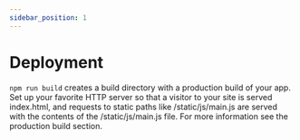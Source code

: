 ```yaml
---
sidebar_position: 1
---
```


# Deployment

`npm run build` creates a build directory with a production build of your app. 
Set up your favorite HTTP server so that a visitor to your site is served index.html, and requests to static paths like /static/js/main.js are served with the contents of the /static/js/main.js file. 
For more information see the production build section.
